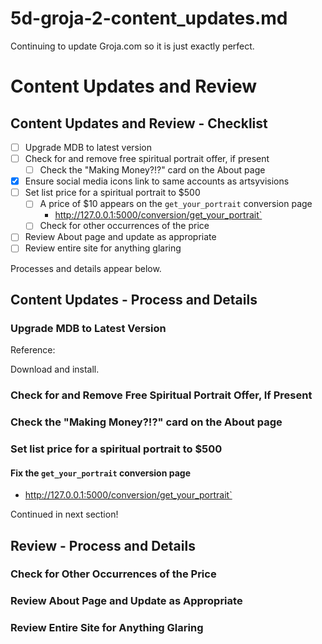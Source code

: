 
# 5d-groja-2-content_updates.md

Continuing to update Groja.com so it is just exactly perfect.

# Content Updates and Review

## Content Updates and Review - Checklist

- [ ] Upgrade MDB to latest version
- [ ] Check for and remove free spiritual portrait offer, if present
    - [ ] Check the "Making Money?!?" card on the About page
- [x] Ensure social media icons link to same accounts as artsyvisions
- [ ] Set list price for a spiritual portrait to $500
    - [ ] A price of $10 appears on the `get_your_portrait` conversion page
        - http://127.0.0.1:5000/conversion/get_your_portrait`
    - [ ] Check for other occurrences of the price

- [ ] Review About page and update as appropriate
- [ ] Review entire site for anything glaring

Processes and details appear below.

## Content Updates - Process and Details

### Upgrade MDB to Latest Version

Reference:

Download and install.

### Check for and Remove Free Spiritual Portrait Offer, If Present

### Check the "Making Money?!?" card on the About page

### Set list price for a spiritual portrait to $500

#### Fix the `get_your_portrait` conversion page

- http://127.0.0.1:5000/conversion/get_your_portrait`

Continued in next section!

## Review - Process and Details

### Check for Other Occurrences of the Price

### Review About Page and Update as Appropriate

### Review Entire Site for Anything Glaring

